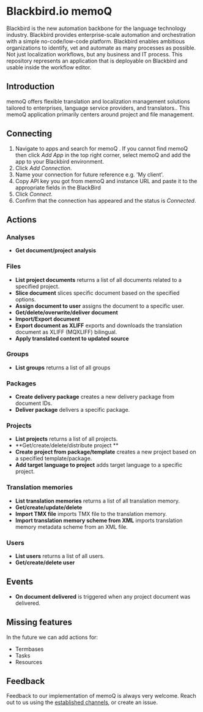 # Blackbird.io memoQ

Blackbird is the new automation backbone for the language technology industry. Blackbird provides enterprise-scale automation and orchestration with a simple no-code/low-code platform. Blackbird enables ambitious organizations to identify, vet and automate as many processes as possible. Not just localization workflows, but any business and IT process. This repository represents an application that is deployable on Blackbird and usable inside the workflow editor.

## Introduction

<!-- begin docs -->

memoQ offers flexible translation and localization management solutions tailored to enterprises, language service providers, and translators.. This memoQ application primarily centers around project and file management.

## Connecting

1.  Navigate to apps and search for memoQ . If you cannot find memoQ then click _Add App_ in the top right corner, select memoQ and add the app to your Blackbird environment.
2.  Click _Add Connection_.
3.  Name your connection for future reference e.g. 'My client'.
4.  Copy API key you got from memoQ and instance URL and paste it to the appropriate fields in the BlackBird
5.  Click _Connect_.
6.  Confirm that the connection has appeared and the status is _Connected_.

## Actions

### Analyses

-   **Get document/project analysis**

### Files

-   **List project documents** returns a list of all documents related to a specified project.
-   **Slice document** slices specific document based on the specified options.
-    **Assign document to user** assigns the document to a specific user.
-   **Get/delete/overwrite/deliver document**
-   **Import/Export document**
-   **Export document as XLIFF** exports and downloads the translation document as XLIFF (MQXLIFF) bilingual.
-   **Apply translated content to updated source**

### Groups

- **List groups** returns a list of all groups

### Packages

-  **Create delivery package** creates a new delivery package from document IDs.
-  **Deliver package** delivers a specific package.

### Projects

- **List projects** returns a list of all projects.
- **Get/create/delete/distribute project **
- **Create project from package/template** creates a new project based on a specified template/package.
- **Add target language to project** adds target language to a specific project.

### Translation memories

-  **List translation memories** returns a list of all translation memory.
- **Get/create/update/delete**
- **Import TMX file** imports TMX file to the translation memory.
- **Import translation memory scheme from XML** imports translation memory metadata scheme from an XML file.

### Users

-  **List users** returns a list of all users.
-  **Get/create/delete user**

## Events

-   **On document delivered** is triggered when any project document was delivered.

## Missing features

In the future we can add actions for:

-   Termbases
-   Tasks
-   Resources

## Feedback

Feedback to our implementation of memoQ is always very welcome. Reach out to us using the [established channels](https://www.blackbird.io/), or create an issue.

<!-- end docs -->
